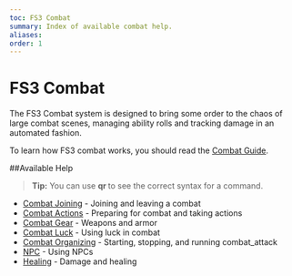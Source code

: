 ```yaml
---
toc: FS3 Combat
summary: Index of available combat help.
aliases:
order: 1
---
```

# FS3 Combat
The FS3 Combat system is designed to bring some order to the chaos of large combat scenes, managing ability rolls and tracking damage in an automated fashion.

To learn how FS3 combat works, you should read the [Combat Guide](/wiki/combat_guide).

##Available Help
>**Tip:** You can use **qr <command>** to see the correct syntax for a command.

* [Combat Joining](/help/joining) - Joining and leaving a combat
* [Combat Actions](/help/actions) - Preparing for combat and taking actions
* [Combat Gear](/help/gear) - Weapons and armor
* [Combat Luck](/help/combat_luck) - Using luck in combat
* [Combat Organizing](/help/organizing) - Starting, stopping, and running combat_attack
* [NPC](/help/npc) - Using NPCs
* [Healing](help/healing) - Damage and healing
